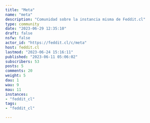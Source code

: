 ```yaml
---
title: "Meta" 
name: "meta"
description: "Comunidad sobre la instancia misma de Feddit.cl"
type: community
date: "2023-06-29 12:35:10"
draft: false
nsfw: false
actor_id: "https://feddit.cl/c/meta"
host: feddit.cl
lastmod: "2023-06-24 15:16:11"
published: "2023-06-11 05:06:02"
subscribers: 53
posts: 5
comments: 20
weight: 5
dau: 1
wau: 9
mau: 11
instances:
- "feddit_cl"
tags: 
- "feddit_cl"

---
```

